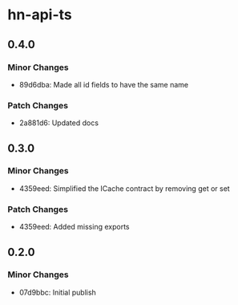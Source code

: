 # hn-api-ts

## 0.4.0

### Minor Changes

- 89d6dba: Made all id fields to have the same name

### Patch Changes

- 2a881d6: Updated docs

## 0.3.0

### Minor Changes

- 4359eed: Simplified the ICache contract by removing get or set

### Patch Changes

- 4359eed: Added missing exports

## 0.2.0

### Minor Changes

- 07d9bbc: Initial publish
